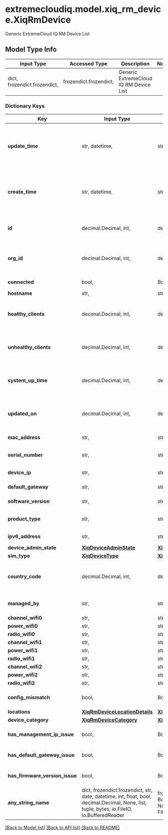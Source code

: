# extremecloudiq.model.xiq_rm_device.XiqRmDevice

Generic ExtremeCloud IQ RM Device List

## Model Type Info
Input Type | Accessed Type | Description | Notes
------------ | ------------- | ------------- | -------------
dict, frozendict.frozendict,  | frozendict.frozendict,  | Generic ExtremeCloud IQ RM Device List | 

### Dictionary Keys
Key | Input Type | Accessed Type | Description | Notes
------------ | ------------- | ------------- | ------------- | -------------
**update_time** | str, datetime,  | str,  | The last update time | value must conform to RFC-3339 date-time
**create_time** | str, datetime,  | str,  | The create time | value must conform to RFC-3339 date-time
**id** | decimal.Decimal, int,  | decimal.Decimal,  | The unique identifier | value must be a 64 bit integer
**org_id** | decimal.Decimal, int,  | decimal.Decimal,  | The organization identifier, valid when enabling HIQ feature | [optional] value must be a 64 bit integer
**connected** | bool,  | BoolClass,  | The device connection status | [optional] 
**hostname** | str,  | str,  | The device hostname | [optional] 
**healthy_clients** | decimal.Decimal, int,  | decimal.Decimal,  | The associated active client count for the device | [optional] value must be a 32 bit integer
**unhealthy_clients** | decimal.Decimal, int,  | decimal.Decimal,  | The associated inactive client count for the device | [optional] value must be a 32 bit integer
**system_up_time** | decimal.Decimal, int,  | decimal.Decimal,  | The device uptime | [optional] value must be a 64 bit integer
**updated_on** | decimal.Decimal, int,  | decimal.Decimal,  | The last device updated time | [optional] value must be a 64 bit integer
**mac_address** | str,  | str,  | The device MAC address | [optional] 
**serial_number** | str,  | str,  | The device serial number, valid for all non-HAC devices | [optional] 
**device_ip** | str,  | str,  | The device IPv4 address | [optional] 
**default_gateway** | str,  | str,  | The device default gateway | [optional] 
**software_version** | str,  | str,  | The device OS software version | [optional] 
**product_type** | str,  | str,  | The product type, such as AP_230, BR_100, NX9600, etc. | [optional] 
**ipv6_address** | str,  | str,  | The device IPv6 address | [optional] 
**device_admin_state** | [**XiqDeviceAdminState**](XiqDeviceAdminState.md) | [**XiqDeviceAdminState**](XiqDeviceAdminState.md) |  | [optional] 
**sim_type** | [**XiqDeviceType**](XiqDeviceType.md) | [**XiqDeviceType**](XiqDeviceType.md) |  | [optional] 
**country_code** | decimal.Decimal, int,  | decimal.Decimal,  | The assigned country code on the device | [optional] value must be a 32 bit integer
**managed_by** | str,  | str,  | The managed application for the device | [optional] 
**channel_wifi0** | str,  | str,  | Channel for wifi0 | [optional] 
**power_wifi0** | str,  | str,  | Power for wifi0 | [optional] 
**radio_wifi0** | str,  | str,  | Radio for wifi0 | [optional] 
**channel_wifi1** | str,  | str,  | Channel for wifi1 | [optional] 
**power_wifi1** | str,  | str,  | Power for wifi1 | [optional] 
**radio_wifi1** | str,  | str,  | Radio for wifi1 | [optional] 
**channel_wifi2** | str,  | str,  | Channel for wifi2 | [optional] 
**power_wifi2** | str,  | str,  | Power for wifi2 | [optional] 
**radio_wifi2** | str,  | str,  | Radio for wifi2 | [optional] 
**config_mismatch** | bool,  | BoolClass,  | Config audit status(MATCHED(false) or UNMATCHED(true)) | [optional] 
**locations** | [**XiqRmDeviceLocationDetails**](XiqRmDeviceLocationDetails.md) | [**XiqRmDeviceLocationDetails**](XiqRmDeviceLocationDetails.md) |  | [optional] 
**device_category** | [**XiqRmDeviceCategory**](XiqRmDeviceCategory.md) | [**XiqRmDeviceCategory**](XiqRmDeviceCategory.md) |  | [optional] 
**has_management_ip_issue** | bool,  | BoolClass,  | Flag to indicate device with management IP issue | [optional] 
**has_default_gateway_issue** | bool,  | BoolClass,  | Flag to indicate device with default gateway issue | [optional] 
**has_firmware_version_issue** | bool,  | BoolClass,  | Flag to indicate device with firmware version issue | [optional] 
**any_string_name** | dict, frozendict.frozendict, str, date, datetime, int, float, bool, decimal.Decimal, None, list, tuple, bytes, io.FileIO, io.BufferedReader | frozendict.frozendict, str, BoolClass, decimal.Decimal, NoneClass, tuple, bytes, FileIO | any string name can be used but the value must be the correct type | [optional]

[[Back to Model list]](../../README.md#documentation-for-models) [[Back to API list]](../../README.md#documentation-for-api-endpoints) [[Back to README]](../../README.md)


